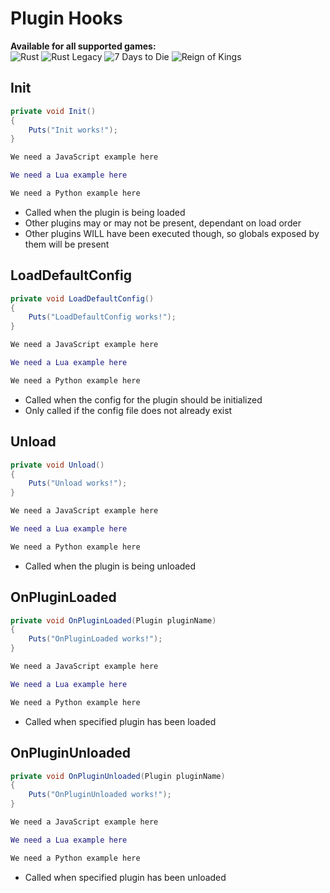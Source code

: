 # Plugin Hooks

**Available for all supported games:**  
![Rust](images/icon-rust.png)
![Rust Legacy](images/icon-legacy.png)
![7 Days to Die](images/icon-7dtd.png)
![Reign of Kings](images/icon-rok.png)

## Init

``` csharp
private void Init()
{
    Puts("Init works!");
}
```

``` javascript
We need a JavaScript example here
```

``` lua
We need a Lua example here
```

``` python
We need a Python example here
```

 * Called when the plugin is being loaded
 * Other plugins may or may not be present, dependant on load order
 * Other plugins WILL have been executed though, so globals exposed by them will be present

## LoadDefaultConfig

``` csharp
private void LoadDefaultConfig()
{
    Puts("LoadDefaultConfig works!");
}
```

``` javascript
We need a JavaScript example here
```

``` lua
We need a Lua example here
```

``` python
We need a Python example here
```

 * Called when the config for the plugin should be initialized
 * Only called if the config file does not already exist

## Unload

``` csharp
private void Unload()
{
    Puts("Unload works!");
}
```

``` javascript
We need a JavaScript example here
```

``` lua
We need a Lua example here
```

``` python
We need a Python example here
```

 * Called when the plugin is being unloaded

## OnPluginLoaded

``` csharp
private void OnPluginLoaded(Plugin pluginName)
{
    Puts("OnPluginLoaded works!");
}
```

``` javascript
We need a JavaScript example here
```

``` lua
We need a Lua example here
```

``` python
We need a Python example here
```

 * Called when specified plugin has been loaded

## OnPluginUnloaded

``` csharp
private void OnPluginUnloaded(Plugin pluginName)
{
    Puts("OnPluginUnloaded works!");
}
```

``` javascript
We need a JavaScript example here
```

``` lua
We need a Lua example here
```

``` python
We need a Python example here
```

 * Called when specified plugin has been unloaded
